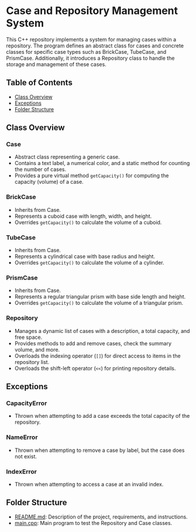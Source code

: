 # Case and Repository Management System

This C++ repository implements a system for managing cases within a repository. The program defines an abstract class for cases and concrete classes for specific case types such as BrickCase, TubeCase, and PrismCase. Additionally, it introduces a Repository class to handle the storage and management of these cases.

## Table of Contents

- [Class Overview](#class-overview)
- [Exceptions](#exceptions)
- [Folder Structure](#folder-structure)

## Class Overview

### Case

- Abstract class representing a generic case.
- Contains a text label, a numerical color, and a static method for counting the number of cases.
- Provides a pure virtual method `getCapacity()` for computing the capacity (volume) of a case.

### BrickCase

- Inherits from Case.
- Represents a cuboid case with length, width, and height.
- Overrides `getCapacity()` to calculate the volume of a cuboid.

### TubeCase

- Inherits from Case.
- Represents a cylindrical case with base radius and height.
- Overrides `getCapacity()` to calculate the volume of a cylinder.

### PrismCase

- Inherits from Case.
- Represents a regular triangular prism with base side length and height.
- Overrides `getCapacity()` to calculate the volume of a triangular prism.

### Repository

- Manages a dynamic list of cases with a description, a total capacity, and free space.
- Provides methods to add and remove cases, check the summary volume, and more.
- Overloads the indexing operator (`[]`) for direct access to items in the repository list.
- Overloads the shift-left operator (`<<`) for printing repository details.

## Exceptions

### CapacityError

- Thrown when attempting to add a case exceeds the total capacity of the repository.

### NameError

- Thrown when attempting to remove a case by label, but the case does not exist.

### IndexError

- Thrown when attempting to access a case at an invalid index.

## Folder Structure

- [README.md](./Example1/README.md): Description of the project, requirements, and instructions.
- [main.cpp](./Example1/main.cpp): Main program to test the Repository and Case classes.
